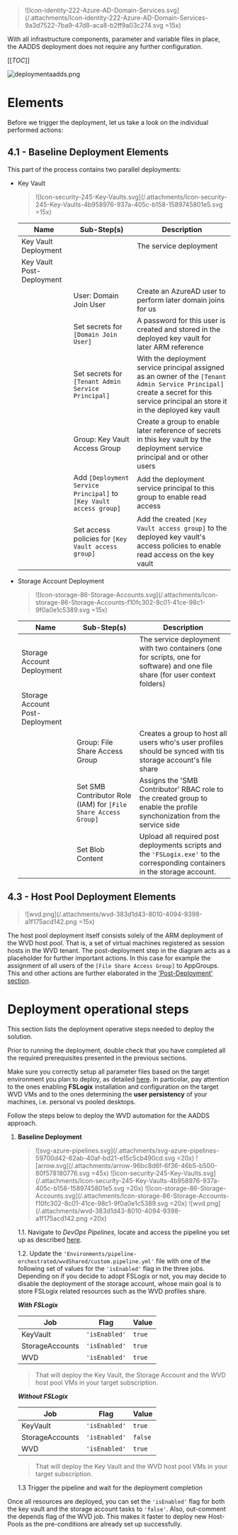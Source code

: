 
> ![Icon-identity-222-Azure-AD-Domain-Services.svg](/.attachments/Icon-identity-222-Azure-AD-Domain-Services-9a3d7522-7ba9-47d8-aca8-b2ff9a03c274.svg =15x)

With all infrastructure components, parameter and variable files in place, the AADDS deployment does not require any further configuration.

[[_TOC_]]

![deploymentaadds.png](/.attachments/deploymentaadds-cc72186f-a5bd-4e47-b680-b81e4f790d21.png)

# Elements
Before we trigger the deployment, let us take a look on the individual performed actions:
## 4.1 - Baseline Deployment Elements
This part of the process contains two parallel deployments:
- Key Vault
  > ![Icon-security-245-Key-Vaults.svg](/.attachments/Icon-security-245-Key-Vaults-4b958976-937a-405c-b158-1589745801e5.svg =15x)

  | Name                       | Sub-Step(s)                                                       | Description |
  |---------------------------|--------------------------------------------------------------------|-------------|
  | Key Vault Deployment      |                                                                    | The service deployment |
  | Key Vault Post-Deployment |                                                                    | |
  |                           | User: Domain Join User                                             | Create an AzureAD user to perform later domain joins for us |
  |                           | Set secrets for `[Domain Join User]`                               | A password for this user is created and stored in the deployed key vault for later ARM reference |
  |                           | Set secrets for `[Tenant Admin Service Principal]`                 | With the deployment service principal assigned as an owner of the `[Tenant Admin Service Principal]` create a secret for this service principal an store it in the deployed key vault |
  |                           | Group: Key Vault Access Group                                      | Create a group to enable later reference of secrets in this key vault by the deployment service principal and or other users |
  |                           | Add `[Deployment Service Principal]` to `[Key Vault access group]` | Add the deployment service principal to this group to enable read access |
  |                           | Set access policies for `[Key Vault access group]`                 | Add the created `[Key Vault access group]` to the deployed key vault's access policies to enable read access on the key vault |

- Storage Account Deployment
  > ![Icon-storage-86-Storage-Accounts.svg](/.attachments/Icon-storage-86-Storage-Accounts-f10fc302-8c01-41ce-98c1-9f0a0e1c5389.svg =15x)

  | Name                            | Sub-Step(s)                                                  | Description |
  |---------------------------------|--------------------------------------------------------------|-------------|
  | Storage Account Deployment      |                                                              | The service deployment with two containers (one for scripts, one for software) and one file share (for user context folders) |
  | Storage Account Post-Deployment |                                                              | |
  |                                 | Group: File Share Access Group                               | Creates a group to host all users who's user profiles should be synced with tis storage account's file share |
  |                                 | Set SMB Contributor Role (IAM) for `[File Share Access Group]` | Assigns the 'SMB Contributor' RBAC role to the created group to enable the profile synchonization  from the service side |
  |                                 | Set Blob Content                                             | Upload all required post deployments scripts and the `'FSLogix.exe'` to the corresponding containers in the storage account. |

## 4.3 - Host Pool Deployment Elements
> ![wvd.png](/.attachments/wvd-383d1d43-8010-4094-9398-a1f175acd142.png =15x)

The host pool deployment itself consists solely of the ARM deployment of the WVD host pool. That is, a set of virtual machines registered as session hosts in the WVD tenant.
The post-deployment step in the diagram acts as a placeholder for further important actions. In this case for example the assignment of all users of the `[File Share Access Group]` to AppGroups. This and other actions are further elaborated in the ['Post-Deployment' section](https://dev.azure.com/SecInfra/Components/_wiki/wikis/Start%20Here/689/Post-deployment). 


# Deployment operational steps

This section lists the deployment operative steps needed to deploy the solution. 

Prior to running the deployment, double check that you have completed all the required prerequisites presented in the previous sections. 

Make sure you correctly setup all parameter files based on the target environment you plan to deploy, as detailed [here](/Welcome/Components/WVD-Automation/Deployment-%2D-Overview/Resource-Deployment/Preparation). In particolar, pay attention to the ones enabling **FSLogix** installation and configuration on the target WVD VMs and to the ones determining the **user persistency** of your machines, i.e. personal vs pooled desktops. 

Follow the steps below to deploy the WVD automation for the AADDS approach.
1. **Baseline Deployment**
   > ![svg-azure-pipelines.svg](/.attachments/svg-azure-pipelines-59700d42-62ab-40af-bd21-e15c5cb490cd.svg =20x) ![arrow.svg](/.attachments/arrow-96bc8d6f-6f36-46b5-b500-80f578180776.svg =45x) ![Icon-security-245-Key-Vaults.svg](/.attachments/Icon-security-245-Key-Vaults-4b958976-937a-405c-b158-1589745801e5.svg =20x) ![Icon-storage-86-Storage-Accounts.svg](/.attachments/Icon-storage-86-Storage-Accounts-f10fc302-8c01-41ce-98c1-9f0a0e1c5389.svg =20x) ![wvd.png](/.attachments/wvd-383d1d43-8010-4094-9398-a1f175acd142.png =20x)

   1.1. Navigate to _DevOps Pipelines_, locate and access the pipeline you set up as described [here](/Welcome/Components/WVD-Automation/Deployment-%2D-Overview/Pre%2Ddeployment/DevOps-Enablement).

   1.2.  Update the `'Environments/pipeline-orchestrated/wvdShared/custom.pipeline.yml'` file with one of the following set of values for the `'isEnabled'` flag in the three jobs. 
Depending on if you decide to adopt FSLogix or not, you may decide to disable the deployment of the storage account, whose main goal is to store FSLogix related resources such as the WVD profiles share.

   _**With FSLogix**_

   | Job | Flag | Value |
   |-----|------|-------|
   | KeyVault | `'isEnabled'` | `true` |
   | StorageAccounts| `'isEnabled'` | `true` |
   | WVD | `'isEnabled'` <br/>  | `true` |

   > That will deploy the Key Vault, the Storage Account and the WVD host pool VMs in your target subscription.

   _**Without FSLogix**_

   | Job | Flag | Value |
   |-----|------|-------|
   | KeyVault | `'isEnabled'` | `true` |
   | StorageAccounts| `'isEnabled'` | `false` |
   | WVD | `'isEnabled'` <br/>  | `true` |

   > That will deploy the Key Vault and the WVD host pool VMs in your target subscription.

   1.3 Trigger the pipeline and wait for the deployment completion

Once all resources are deployed, you can set the `'isEnabled'` flag for both the key vault and the storage account tasks to `'false'`. Also, out-comment the depends flag of the WVD job. This makes it faster to deploy new Host-Pools as the pre-conditions are already set up successfully.